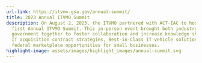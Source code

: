 ```yaml
---
url-link: https://itvmo.gsa.gov/annual-summit/
title: 2023 Annual ITVMO Summit
description: On August 2, 2023, the ITVMO partnered with ACT-IAC to host the
  first Annual ITVMO Summit. This in-person event brought both industry and
  government together to foster collaboration and increase knowledge sharing on
  IT acquisition contract strategies, Best-in-Class IT vehicle solutions, and
  federal marketplace opportunities for small businesses.
highlight-image: assets/images/highlight_images/annual-summit.svg
---
```

